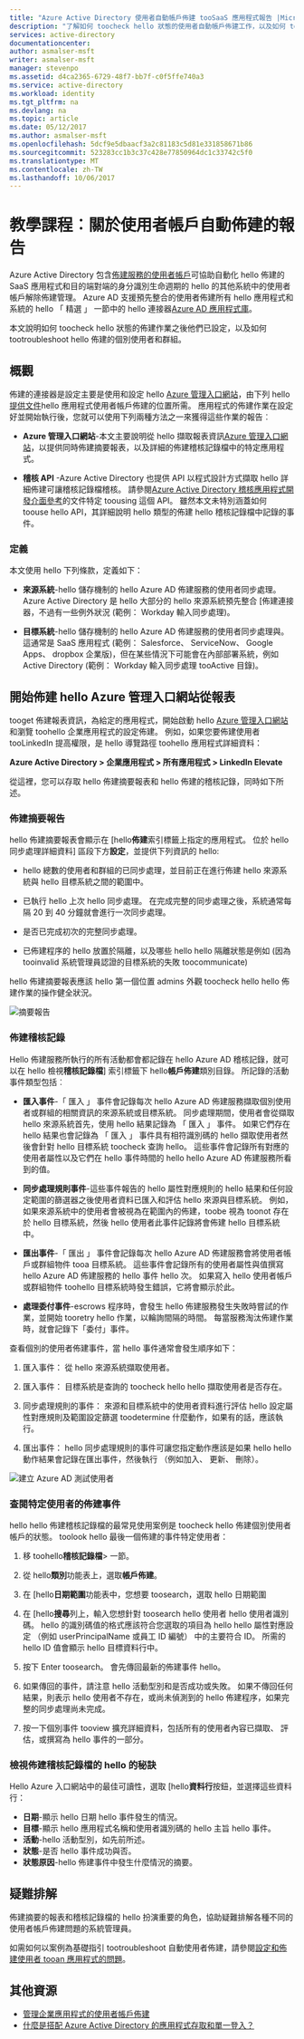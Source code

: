```yaml
---
title: "Azure Active Directory 使用者自動帳戶佈建 tooSaaS 應用程式報告 |Microsoft 文件"
description: "了解如何 toocheck hello 狀態的使用者自動帳戶佈建工作，以及如何 tootroubleshoot hello 佈建之個別使用者。"
services: active-directory
documentationcenter: 
author: asmalser-msft
writer: asmalser-msft
manager: stevenpo
ms.assetid: d4ca2365-6729-48f7-bb7f-c0f5ffe740a3
ms.service: active-directory
ms.workload: identity
ms.tgt_pltfrm: na
ms.devlang: na
ms.topic: article
ms.date: 05/12/2017
ms.author: asmalser-msft
ms.openlocfilehash: 5dcf9e5dbaacf3a2c81183c5d81e331858671b86
ms.sourcegitcommit: 523283cc1b3c37c428e77850964dc1c33742c5f0
ms.translationtype: MT
ms.contentlocale: zh-TW
ms.lasthandoff: 10/06/2017
---
```

# <a name="tutorial-reporting-on-automatic-user-account-provisioning"></a>教學課程︰關於使用者帳戶自動佈建的報告


Azure Active Directory 包含[佈建服務的使用者帳戶](active-directory-saas-app-provisioning.md)可協助自動化 hello 佈建的 SaaS 應用程式和目的端對端的身分識別生命週期的 hello 的其他系統中的使用者帳戶解除佈建管理。 Azure AD 支援預先整合的使用者佈建所有 hello 應用程式和系統的 hello 「 精選 」 一節中的 hello 連接器[Azure AD 應用程式庫](https://azuremarketplace.microsoft.com/en-us/marketplace/apps/category/azure-active-directory-apps?page=1&subcategories=featured)。

本文說明如何 toocheck hello 狀態的佈建作業之後他們已設定，以及如何 tootroubleshoot hello 佈建的個別使用者和群組。

## <a name="overview"></a>概觀

佈建的連接器是設定主要是使用和設定 hello [Azure 管理入口網站](https://portal.azure.com)，由下列 hello[提供文件](active-directory-saas-tutorial-list.md)hello 應用程式使用者帳戶佈建的位置所需。 應用程式的佈建作業在設定好並開始執行後，您就可以使用下列兩種方法之一來獲得這些作業的報告︰

* **Azure 管理入口網站**-本文主要說明從 hello 擷取報表資訊[Azure 管理入口網站](https://portal.azure.com)，以提供同時佈建摘要報表，以及詳細的佈建稽核記錄檔中的特定應用程式。

* **稽核 API** -Azure Active Directory 也提供 API 以程式設計方式擷取 hello 詳細佈建可讓稽核記錄檔稽核。 請參閱[Azure Active Directory 稽核應用程式開發介面參考](active-directory-reporting-api-audit-reference.md)的文件特定 toousing 這個 API。 雖然本文未特別涵蓋如何 toouse hello API，其詳細說明 hello 類型的佈建 hello 稽核記錄檔中記錄的事件。

### <a name="definitions"></a>定義

本文使用 hello 下列條款，定義如下：

* **來源系統**-hello 儲存機制的 hello Azure AD 佈建服務的使用者同步處理。 Azure Active Directory 是 hello 大部分的 hello 來源系統預先整合 [佈建連接器，不過有一些例外狀況 (範例： Workday 輸入同步處理)。

* **目標系統**-hello 儲存機制的 hello Azure AD 佈建服務的使用者同步處理與。 這通常是 SaaS 應用程式 (範例： Salesforce、 ServiceNow、 Google Apps、 dropbox 企業版)，但在某些情況下可能會在內部部署系統，例如 Active Directory (範例： Workday 輸入同步處理 tooActive 目錄)。


## <a name="getting-provisioning-reports-from-hello-azure-management-portal"></a>開始佈建 hello Azure 管理入口網站從報表

tooget 佈建報表資訊，為給定的應用程式，開始啟動 hello [Azure 管理入口網站](https://portal.azure.com)和瀏覽 toohello 企業應用程式的設定佈建。 例如，如果您要佈建使用者 tooLinkedIn 提高權限，是 hello 導覽路徑 toohello 應用程式詳細資料：

**Azure Active Directory > 企業應用程式 > 所有應用程式 > LinkedIn Elevate**

從這裡，您可以存取 hello 佈建摘要報表和 hello 佈建的稽核記錄，同時如下所述。


### <a name="provisioning-summary-report"></a>佈建摘要報告

hello 佈建摘要報表會顯示在 [hello**佈建**索引標籤上指定的應用程式。 位於 hello 同步處理詳細資料] 區段下方**設定**，並提供下列資訊的 hello:

* hello 總數的使用者和群組的已同步處理，並目前正在進行佈建 hello 來源系統與 hello 目標系統之間的範圍中。

* 已執行 hello 上次 hello 同步處理。 在完成完整的同步處理之後，系統通常每隔 20 到 40 分鐘就會進行一次同步處理。

* 是否已完成初次的完整同步處理。

* 已佈建程序的 hello 放置於隔離，以及哪些 hello hello 隔離狀態是例如 (因為 tooinvalid 系統管理員認證的目標系統的失敗 toocommunicate)

hello 佈建摘要報表應該 hello 第一個位置 admins 外觀 toocheck hello hello 佈建作業的操作健全狀況。

 ![摘要報告](./media/active-directory-saas-provisioning-reporting/summary_report.PNG)

### <a name="provisioning-audit-logs"></a>佈建稽核記錄
Hello 佈建服務所執行的所有活動都會都記錄在 hello Azure AD 稽核記錄，就可以在 hello 檢視**稽核記錄檔**] 索引標籤下 hello**帳戶佈建**類別目錄。 所記錄的活動事件類型包括︰

* **匯入事件**-「 匯入 」 事件會記錄每次 hello Azure AD 佈建服務擷取個別使用者或群組的相關資訊的來源系統或目標系統。 同步處理期間，使用者會從擷取 hello 來源系統首先，使用 hello 結果記錄為 「 匯入 」 事件。 如果它們存在 hello 結果也會記錄為 「 匯入 」 事件具有相符識別碼的 hello 擷取使用者然後會針對 hello 目標系統 toocheck 查詢 hello。 這些事件會記錄所有對應的使用者屬性以及它們在 hello 事件時間的 hello hello Azure AD 佈建服務所看到的值。 

* **同步處理規則事件**-這些事件報告的 hello 屬性對應規則的 hello 結果和任何設定範圍的篩選器之後使用者資料已匯入和評估 hello 來源與目標系統。 例如，如果來源系統中的使用者會被視為在範圍內的佈建，toobe 視為 toonot 存在於 hello 目標系統，然後 hello 使用者此事件記錄將會佈建 hello 目標系統中。 

* **匯出事件**-「 匯出 」 事件會記錄每次 hello Azure AD 佈建服務會將使用者帳戶或群組物件 tooa 目標系統。 這些事件會記錄所有的使用者屬性與值撰寫 hello Azure AD 佈建服務的 hello 事件 hello 次。 如果寫入 hello 使用者帳戶或群組物件 toohello 目標系統時發生錯誤，它將會顯示於此。

* **處理委付事件**-escrows 程序時，會發生 hello 佈建服務發生失敗時嘗試的作業，並開始 tooretry hello 作業，以輪詢間隔的時間。 每當服務淘汰佈建作業時，就會記錄下「委付」事件。

查看個別的使用者佈建事件，當 hello 事件通常會發生順序如下：

1. 匯入事件： 從 hello 來源系統擷取使用者。

2. 匯入事件： 目標系統是查詢的 toocheck hello hello 擷取使用者是否存在。

3. 同步處理規則的事件： 來源和目標系統中的使用者資料進行評估 hello 設定屬性對應規則及範圍設定篩選 toodetermine 什麼動作，如果有的話，應該執行。

4. 匯出事件： hello 同步處理規則的事件可讓您指定動作應該是如果 hello hello 動作結果會記錄在匯出事件，然後執行 （例如加入、 更新、 刪除）。

![建立 Azure AD 測試使用者](./media/active-directory-saas-provisioning-reporting/audit_logs.PNG)


### <a name="looking-up-provisioning-events-for-a-specific-user"></a>查閱特定使用者的佈建事件

hello hello 佈建稽核記錄檔的最常見使用案例是 toocheck hello 佈建個別使用者帳戶的狀態。 toolook hello 最後一個佈建的事件特定使用者：

1. 移 toohello**稽核記錄檔**> 一節。

2. 從 hello**類別**功能表上，選取**帳戶佈建**。

3. 在 [hello**日期範圍**功能表中，您想要 toosearch，選取 hello 日期範圍

4. 在 [hello**搜尋**列上，輸入您想針對 toosearch hello 使用者 hello 使用者識別碼。 hello 的識別碼值的格式應該符合您選取的項目為 hello hello 屬性對應設定 （例如 userPrincipalName 或員工 ID 編號） 中的主要符合 ID。 所需的 hello ID 值會顯示 hello 目標資料行中。

5. 按下 Enter toosearch。 會先傳回最新的佈建事件 hello。

6. 如果傳回的事件，請注意 hello 活動型別和是否成功或失敗。 如果不傳回任何結果，則表示 hello 使用者不存在，或尚未偵測到的 hello 佈建程序，如果完整的同步處理尚未完成。

7. 按一下個別事件 tooview 擴充詳細資料，包括所有的使用者內容已擷取、 評估，或撰寫為 hello 事件的一部分。


### <a name="tips-for-viewing-hello-provisioning-audit-logs"></a>檢視佈建稽核記錄檔的 hello 的秘訣

Hello Azure 入口網站中的最佳可讀性，選取 [hello**資料行**按鈕，並選擇這些資料行：

* **日期**-顯示 hello 日期 hello 事件發生的情況。
* **目標**-顯示 hello 應用程式名稱和使用者識別碼的 hello 主旨 hello 事件。
* **活動**-hello 活動型別，如先前所述。
* **狀態**-是否 hello 事件成功與否。
* **狀態原因**-hello 佈建事件中發生什麼情況的摘要。


## <a name="troubleshooting"></a>疑難排解

佈建摘要的報表和稽核記錄檔的 hello 扮演重要的角色，協助疑難排解各種不同的使用者帳戶佈建問題的系統管理員。

如需如何以案例為基礎指引 tootroubleshoot 自動使用者佈建，請參閱[設定和佈建使用者 tooan 應用程式的問題](active-directory-application-provisioning-content-map.md)。


## <a name="additional-resources"></a>其他資源

* [管理企業應用程式的使用者帳戶佈建](active-directory-enterprise-apps-manage-provisioning.md)
* [什麼是搭配 Azure Active Directory 的應用程式存取和單一登入？](active-directory-appssoaccess-whatis.md)
